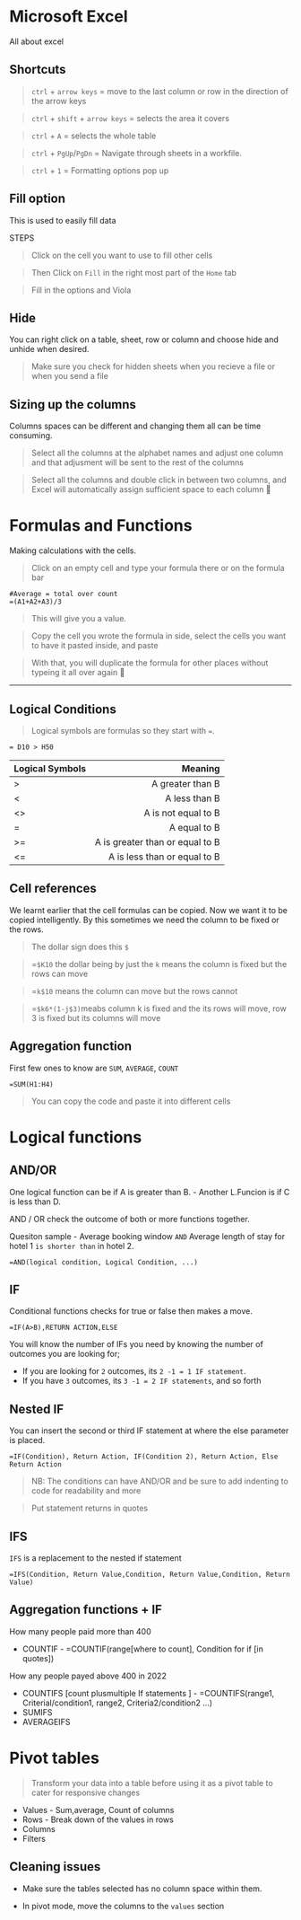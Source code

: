 # Microsoft Excel
All about excel

## Shortcuts
> `ctrl` + `arrow keys` = move to the last column or row in the direction of the arrow keys

> `ctrl` + `shift` + `arrow keys` = selects the area it covers

> `ctrl` + `A` = selects the whole table

> `ctrl` + `PgUp`/`PgDn` = Navigate through sheets in a workfile.

> `ctrl` + `1` = Formatting options pop up
 
## Fill option
This is used to easily fill data

STEPS
> Click on the cell you want to use to fill other cells

> Then Click on `Fill` in the right most part of the `Home` tab

> Fill in the options and Viola


## Hide
You can right click on a table, sheet, row or column and choose hide and unhide when desired.
> Make sure you check for hidden sheets when you recieve a file or when you send a file


## Sizing up the columns
Columns spaces can be different and changing them all can be time consuming.
> Select all the columns at the alphabet names and adjust one column and that adjusment will be sent to the rest of the columns

> Select all the columns and double click in between two columns, and Excel will automatically assign sufficient space to each column 🎊


# Formulas and Functions
Making calculations with the cells.
> Click on an empty cell and type your formula there or on the formula bar
```
#Average = total over count
=(A1+A2+A3)/3
```
> This will give you a value. 

> Copy the cell you wrote the formula in side, select the cells you want to have it pasted inside, and paste

> With that, you will duplicate the formula for other places without typeing it all over again 🎊

---

## Logical Conditions
> Logical symbols are formulas so they start with `=`.
```
= D10 > H50
```

| Logical Symbols | Meaning | 
| ------------- |-------------:| 
| >     | A greater than B | 
| <   | A less than B     |  
| <> | A is not equal to B    |   
| =  | A equal to B | 
| >= | A is greater than or equal to B    |  
| <=| A is less than or equal to B   |  

## Cell references
We learnt earlier that the cell formulas can be copied. Now we want it to be copied intelligently.
By this sometimes we need the column to be fixed or the rows.
> The dollar sign does this `$`

> =`$K10` the dollar being by just the `k` means the column is fixed but the rows can move

> =`k$10` means the column can move but the rows cannot 

> =`$k6*(1-j$3)`meabs column k is fixed and the its rows will move, row 3 is fixed but its columns will move


## Aggregation function
First few ones to know are `SUM`, `AVERAGE`, `COUNT`

```
=SUM(H1:H4)
```
> You can copy the code and paste it into different cells


# Logical functions

## AND/OR
One logical function can be if A is greater than B. -
Another L.Funcion is if C is less than D.

AND / OR check the outcome of both or more functions together.

Quesiton sample - Average booking window `AND`  Average length of stay for hotel 1 `is shorter than` in hotel 2.
```
=AND(logical condition, Logical Condition, ...)
```

## IF
Conditional functions checks for true or false then makes a move.
```
=IF(A>B),RETURN ACTION,ELSE
```

You will know the number of IFs you need by knowing the number of outcomes you are looking for;

- If you are looking for `2` outcomes, its `2 -1 = 1 IF statement`.
- If you have `3` outcomes, its `3 -1 = 2 IF statements`, and so forth

## Nested IF

You can insert the second or third IF statement at where the else parameter is placed.
```
=IF(Condition), Return Action, IF(Condition 2), Return Action, Else Return Action
```

> NB: The conditions can have AND/OR and be sure to add indenting to code for readability and more

> Put statement returns in quotes

## IFS

`IFS` is a replacement to the nested if statement
```
=IFS(Condition, Return Value,Condition, Return Value,Condition, Return Value)
```

##  Aggregation functions + IF

How many people paid more than 400
- COUNTIF - =COUNTIF(range[where to count], Condition for if [in quotes])

How any people payed above 400 in 2022
- COUNTIFS [count plusmultiple If statements ] - =COUNTIFS(range1, Criterial/condition1, range2, Criteria2/condition2 ...)
- SUMIFS
- AVERAGEIFS


# Pivot tables
> Transform your data into a table before using it as a pivot table to cater for responsive changes

* Values - Sum,average, Count of columns
* Rows - Break down of the values in rows
* Columns
* Filters


## Cleaning issues
- Make sure the tables selected has no column space within them. 

- In pivot mode, move the columns to the `values` section 
